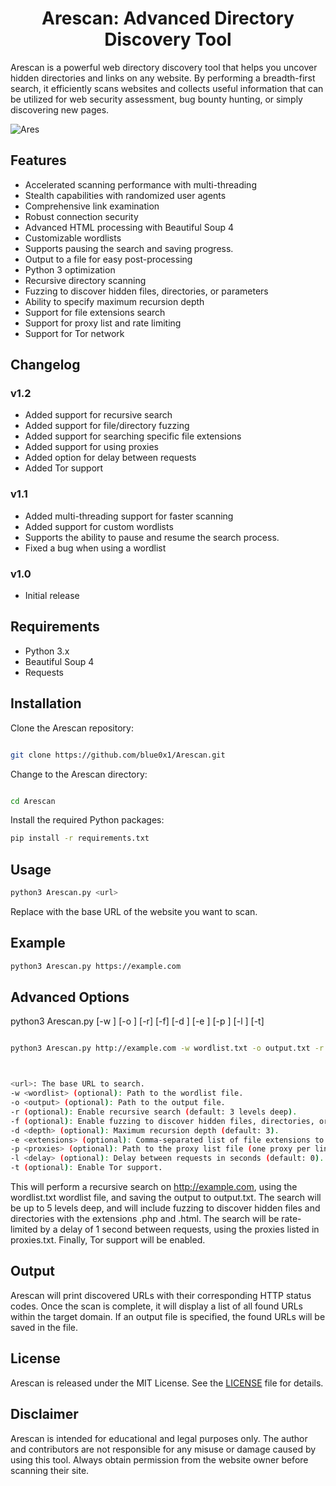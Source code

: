 <h1 align="center">Arescan: Advanced Directory Discovery Tool</h1>

Arescan is a powerful web directory discovery tool that helps you uncover hidden directories and links on any website. By performing a breadth-first search, it efficiently scans websites and collects useful information that can be utilized for web security assessment, bug bounty hunting, or simply discovering new pages.



![Ares](https://e1.pxfuel.com/desktop-wallpaper/687/39/desktop-wallpaper-god-of-war-ares-backgrounds-god-of-war-monster.jpg)


## Features

- Accelerated scanning performance with multi-threading
- Stealth capabilities with randomized user agents
- Comprehensive link examination
- Robust connection security
- Advanced HTML processing with Beautiful Soup 4
- Customizable wordlists
- Supports pausing the search and saving progress.
- Output to a file for easy post-processing
- Python 3 optimization
- Recursive directory scanning
- Fuzzing to discover hidden files, directories, or parameters
- Ability to specify maximum recursion depth
- Support for file extensions search
- Support for proxy list and rate limiting
- Support for Tor network

## Changelog

### v1.2 
- Added support for recursive search
- Added support for file/directory fuzzing
- Added support for searching specific file extensions
- Added support for using proxies
- Added option for delay between requests
- Added Tor support

### v1.1

- Added multi-threading support for faster scanning
- Added support for custom wordlists
- Supports the ability to pause and resume the search process.
- Fixed a bug when using a wordlist

### v1.0

- Initial release

## Requirements

- Python 3.x
- Beautiful Soup 4
- Requests



## Installation <br>
Clone the Arescan repository:<br>
``` bash

git clone https://github.com/blue0x1/Arescan.git
```
Change to the Arescan directory:<br>
``` bash

cd Arescan
```
Install the required Python packages:
``` bash
pip install -r requirements.txt
```
## Usage <br>
``` bash
python3 Arescan.py <url>
```
Replace <url> with the base URL of the website you want to scan.

## Example <br>
``` bash
python3 Arescan.py https://example.com
  ```
## Advanced Options

python3 Arescan.py <url> [-w <wordlist>] [-o <output>] [-r] [-f] [-d <depth>] [-e <extensions>] [-p <proxies>] [-l <delay>] [-t]



``` bash

python3 Arescan.py http://example.com -w wordlist.txt -o output.txt -r -f -d 5 -e .php,.html -p proxies.txt -l 1 -t



<url>: The base URL to search.
-w <wordlist> (optional): Path to the wordlist file.
-o <output> (optional): Path to the output file.
-r (optional): Enable recursive search (default: 3 levels deep).
-f (optional): Enable fuzzing to discover hidden files, directories, or parameters.
-d <depth> (optional): Maximum recursion depth (default: 3).
-e <extensions> (optional): Comma-separated list of file extensions to search (e.g., .php,.html).
-p <proxies> (optional): Path to the proxy list file (one proxy per line).
-l <delay> (optional): Delay between requests in seconds (default: 0).
-t (optional): Enable Tor support.

```
This will perform a recursive search on http://example.com, using the wordlist.txt wordlist file, and saving the output to output.txt. The search will be up to 5 levels deep, and will include fuzzing to discover hidden files and directories with the extensions .php and .html. The search will be rate-limited by a delay of 1 second between requests, using the proxies listed in proxies.txt. Finally, Tor support will be enabled.

## Output <br>
Arescan will print discovered URLs with their corresponding HTTP status codes. Once the scan is complete, it will display a list of all found URLs within the target domain. If an output file is specified, the found URLs will be saved in the file.
<br>

## License <br>
Arescan is released under the MIT License. See the [LICENSE](https://github.com/blue0x1/Arescan/blob/main/LICENSE) file for details.<br>
## Disclaimer
Arescan is intended for educational and legal purposes only. The author and contributors are not responsible for any misuse or damage caused by using this tool. Always obtain permission from the website owner before scanning their site.


